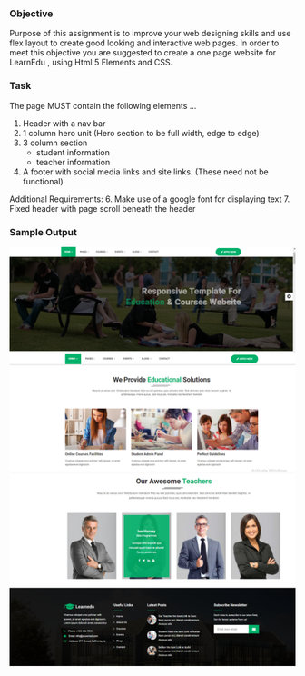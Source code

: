 ### Objective
Purpose of this assignment is to improve your web designing skills and use flex layout to create good looking and interactive  web pages.
In order to meet this objective you are suggested to create a one page website for LearnEdu , using Html 5 Elements and CSS.

### Task

The page MUST contain the following elements ...
1. Header with a nav bar
2. 1 column hero unit (Hero section to be full width, edge to edge)
3. 3 column section
    - student information
    - teacher information
5. A footer with social media links and site links. (These need not be functional) 

Additional Requirements: 
6. Make use of a google font for displaying text
7. Fixed header with page scroll beneath the header

### Sample Output
![Image description](./Images/learneduheader.png "Title is optional")
![Image description](./Images/learnedumainsection.png "Title is optional")
![Image description](./Images/learnereduourteachers.png "Title is optional")
![Image description](./Images/learneredufooter.png "Title is optional")
